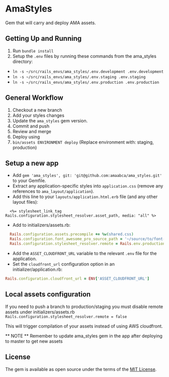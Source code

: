 # AmaStyles
Gem that will carry and deploy AMA assets.

## Getting Up and Running

1. Run `bundle install`
2. Setup the `.env` files by running these commands from the ama_styles directory:
  * `ln -s ~/src/rails_envs/ama_styles/.env.development .env.development`
  * `ln -s ~/src/rails_envs/ama_styles/.env.staging .env.staging`
  * `ln -s ~/src/rails_envs/ama_styles/.env.production .env.production`

## General Workflow

1. Checkout a new branch
2. Add your styles changes
3. Update the `ama_styles` gem version.
4. Commit and push
5. Review and merge
6. Deploy using
  1. `bin/assets ENVIRONMENT deploy` (Replace environment with: staging, production)

## Setup a new app

* Add `gem 'ama_styles', git: 'git@github.com:amaabca/ama_styles.git'` to your Gemfile.
* Extract any application-specific styles into `application.css` (remove any references to `ama_layout/application`).
* Add this line to your `layouts/application.html.erb` file (and any other layout files):

```erb
  <%= stylesheet_link_tag Rails.configuration.stylesheet_resolver.asset_path, media: "all" %>
```
* Add to initializers/assets.rb:

```ruby
  Rails.configuration.assets.precompile += %w(shared.css)
  Rails.configuration.font_awesome_pro_source_path = '~/source/to/font-awesome'
  Rails.configuration.stylesheet_resolver.remote = Rails.env.production?
```
* Add the `ASSET_CLOUDFRONT_URL` variable to the relevant `.env` file for the application.
* Set the `cloudfront_url` configuration option in an initializer/application.rb:

```ruby
Rails.configuration.cloudfront_url = ENV['ASSET_CLOUDFRONT_URL']
```

## Local assets configuration
If you need to push a branch to production/staging you must disable remote assets under
initializers/assets.rb `Rails.configuration.stylesheet_resolver.remote = false`

This will trigger compilation of your assets instead of using AWS cloudfront.

** NOTE ** Remember to update ama_styles gem in the app after deploying to master to get new assets

## License
The gem is available as open source under the terms of the [MIT License](http://opensource.org/licenses/MIT).
